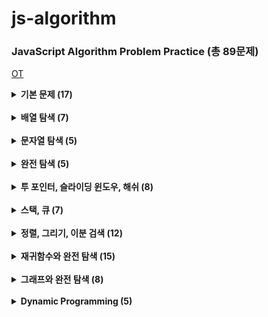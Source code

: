 # js-algorithm

### JavaScript Algorithm Problem Practice (총 89문제)

[OT](https://github.com/ding-co/js-algorithm/blob/main/OT.md)

<details>
  <summary> <strong> 기본 문제 (17) </strong> </summary>

> - [x] [세 수 중 최솟값](https://github.com/ding-co/js-algorithm/blob/main/Section1/pb01.md)
> - [x] [삼각형 판별](https://github.com/ding-co/js-algorithm/blob/main/Section1/pb02.md)
> - [x] [연필 개수](https://github.com/ding-co/js-algorithm/blob/main/Section1/pb03.md)
> - [x] [1부터 N까지의 합](https://github.com/ding-co/js-algorithm/blob/main/Section1/pb04.md)
> - [x] [최솟값 구하기](https://github.com/ding-co/js-algorithm/blob/main/Section1/pb05.md)
> - [x] [보충 - 내장함수로 최솟값, 최댓값 구하기](https://github.com/ding-co/js-algorithm/blob/main/Section1/pb05-alpha.md)
> - [x] [홀수](https://github.com/ding-co/js-algorithm/blob/main/Section1/pb06.md)
> - [x] [10부제](https://github.com/ding-co/js-algorithm/blob/main/Section1/pb07.md)
> - [x] [추가영상 - forEach, map, filter, reduce 메서드 작동원리](https://github.com/ding-co/js-algorithm/blob/main/Section1/method-additional.md)
> - [x] [일곱난쟁이](https://github.com/ding-co/js-algorithm/blob/main/Section1/pb08.md)
> - [x] [A를 #으로](https://github.com/ding-co/js-algorithm/blob/main/Section1/pb09.md)
> - [x] [문자 찾기](https://github.com/ding-co/js-algorithm/blob/main/Section1/pb10.md)
> - [x] [대문자 찾기](https://github.com/ding-co/js-algorithm/blob/main/Section1/pb11.md)
> - [x] [대문자로 통일](https://github.com/ding-co/js-algorithm/blob/main/Section1/pb12.md)
> - [x] [대소문자 변환](https://github.com/ding-co/js-algorithm/blob/main/Section1/pb13.md)
> - [x] [가장 긴 문자열](https://github.com/ding-co/js-algorithm/blob/main/Section1/pb14.md)
> - [x] [가운데 문자 출력](https://github.com/ding-co/js-algorithm/blob/main/Section1/pb15.md)
> - [x] [중복 문자 제거](https://github.com/ding-co/js-algorithm/blob/main/Section1/pb16.md)
> - [x] [중복 단어 제거](https://github.com/ding-co/js-algorithm/blob/main/Section1/pb17.md)

</details>

<br/>

<details>
  <summary> <strong> 배열 탐색 (7) </strong> </summary>

> - [x] [큰 수 출력](https://github.com/ding-co/js-algorithm/blob/main/Section2/pb01.md)
> - [x] [보이는 학생](https://github.com/ding-co/js-algorithm/blob/main/Section2/pb02.md)
> - [x] [가위바위보](https://github.com/ding-co/js-algorithm/blob/main/Section2/pb03.md)
> - [x] [점수 계산](https://github.com/ding-co/js-algorithm/blob/main/Section2/pb04.md)
> - [x] [등수 구하기](https://github.com/ding-co/js-algorithm/blob/main/Section2/pb05.md)
> - [x] [격자판 최대 합](https://github.com/ding-co/js-algorithm/blob/main/Section2/pb06.md)
> - [x] [봉우리](https://github.com/ding-co/js-algorithm/blob/main/Section2/pb07.md)

</details>

<br/>

<details>
  <summary> <strong> 문자열 탐색 (5) </strong> </summary>

> - [x] [회문 문자열](https://github.com/ding-co/js-algorithm/blob/main/Section3/pb01.md)
> - [x] [유효한 팰린드롬](https://github.com/ding-co/js-algorithm/blob/main/Section3/pb02.md)
> - [x] [숫자만 추출](https://github.com/ding-co/js-algorithm/blob/main/Section3/pb03.md)
> - [x] [가장 짧은 문자 거리](https://github.com/ding-co/js-algorithm/blob/main/Section3/pb04.md)
> - [x] [문자열 압축](https://github.com/ding-co/js-algorithm/blob/main/Section3/pb05.md)

</details>

<br/>

<details>
  <summary> <strong> 완전 탐색 (5) </strong> </summary>

> - [x] [자리수의 합](https://github.com/ding-co/js-algorithm/blob/main/Section4/pb01.md)
> - [x] [뒤집은 소수](https://github.com/ding-co/js-algorithm/blob/main/Section4/pb02.md)
> - [x] [멘토링](https://github.com/ding-co/js-algorithm/blob/main/Section4/pb03.md)
> - [x] [졸업 선물](https://github.com/ding-co/js-algorithm/blob/main/Section4/pb04.md)
> - [x] [K번째 큰수](https://github.com/ding-co/js-algorithm/blob/main/Section4/pb05.md)

</details>

<br/>

<details>
  <summary> <strong> 투 포인터, 슬라이딩 윈도우, 해쉬 (8) </strong> </summary>

> - [x] [두 배열 합치기](https://github.com/ding-co/js-algorithm/blob/main/Section5/pb01.md)
> - [x] [공통 원소 구하기](https://github.com/ding-co/js-algorithm/blob/main/Section5/pb02.md)
> - [x] [연속 부분 수열1](https://github.com/ding-co/js-algorithm/blob/main/Section5/pb03.md)
> - [x] [연속 부분 수열2](https://github.com/ding-co/js-algorithm/blob/main/Section5/pb04.md)
> - [x] [최대 매출](https://github.com/ding-co/js-algorithm/blob/main/Section5/pb05.md)
> - [x] [학급 회장](https://github.com/ding-co/js-algorithm/blob/main/Section5/pb06.md)
> - [x] [아나그램](https://github.com/ding-co/js-algorithm/blob/main/Section5/pb07.md)
> - [x] [모든 아나그램 찾기](https://github.com/ding-co/js-algorithm/blob/main/Section5/pb08.md)

</details>

<br/>

<details>
  <summary> <strong> 스택, 큐 (7) </strong> </summary>

> - [x] [올바른 괄호](https://github.com/ding-co/js-algorithm/blob/main/Section6/pb01.md)
> - [x] [괄호 문자 제거](https://github.com/ding-co/js-algorithm/blob/main/Section6/pb02.md)
> - [x] [크레인 인형뽑기](https://github.com/ding-co/js-algorithm/blob/main/Section6/pb03.md)
> - [x] [후위식 연산](https://github.com/ding-co/js-algorithm/blob/main/Section6/pb04.md)
> - [x] [쇠막대기](https://github.com/ding-co/js-algorithm/blob/main/Section6/pb05.md)
> - [x] [공주 구하기](https://github.com/ding-co/js-algorithm/blob/main/Section6/pb06.md)
> - [x] [교육과정 설계](https://github.com/ding-co/js-algorithm/blob/main/Section6/pb07.md)

</details>

<br/>

<details>
  <summary> <strong> 정렬, 그리기, 이분 검색 (12) </strong> </summary>

> - [x] [선택 정렬](https://github.com/ding-co/js-algorithm/blob/main/Section7/pb01.md)
> - [x] [버블 정렬](https://github.com/ding-co/js-algorithm/blob/main/Section7/pb02.md)
> - [x] [Special Sort](https://github.com/ding-co/js-algorithm/blob/main/Section7/pb03.md)
> - [x] [삽입 정렬](https://github.com/ding-co/js-algorithm/blob/main/Section7/pb04.md)
> - [x] [LRU](https://github.com/ding-co/js-algorithm/blob/main/Section7/pb05.md)
> - [x] [장난꾸러기 현수](https://github.com/ding-co/js-algorithm/blob/main/Section7/pb06.md)
> - [x] [좌표 정렬](https://github.com/ding-co/js-algorithm/blob/main/Section7/pb07.md)
> - [x] [회의실 배정](https://github.com/ding-co/js-algorithm/blob/main/Section7/pb08.md)
> - [x] [결혼식](https://github.com/ding-co/js-algorithm/blob/main/Section7/pb09.md)
> - [x] [이분 검색](https://github.com/ding-co/js-algorithm/blob/main/Section7/pb010.md)
> - [x] [뮤직비디오](https://github.com/ding-co/js-algorithm/blob/main/Section7/pb011.md)
> - [x] [마구간 정하기](https://github.com/ding-co/js-algorithm/blob/main/Section7/pb012.md)

</details>

<br/>

<details>
  <summary> <strong> 재귀함수와 완전 탐색 (15) </strong> </summary>

> - [x] [재귀함수와 스택 프레임](https://github.com/ding-co/js-algorithm/blob/main/Section8/pb01.md)
> - [x] [이진수 출력](https://github.com/ding-co/js-algorithm/blob/main/Section8/pb02.md)
> - [x] [이진 트리 순회](https://github.com/ding-co/js-algorithm/blob/main/Section8/pb03.md)
> - [x] [부분집합 구하기](https://github.com/ding-co/js-algorithm/blob/main/Section8/pb04.md)
> - [ ] [합이 같은 부분집합](https://github.com/ding-co/js-algorithm/blob/main/Section8/pb05.md)
> - [ ] [바둑이 승차](https://github.com/ding-co/js-algorithm/blob/main/Section8/pb06.md)
> - [ ] [최대 점수 구하기](https://github.com/ding-co/js-algorithm/blob/main/Section8/pb07.md)
> - [ ] [중복 순열](https://github.com/ding-co/js-algorithm/blob/main/Section8/pb08.md)
> - [ ] [동전 교환](https://github.com/ding-co/js-algorithm/blob/main/Section8/pb09.md)
> - [ ] [순열 구하기](https://github.com/ding-co/js-algorithm/blob/main/Section8/pb010.md)
> - [ ] [팩토리얼](https://github.com/ding-co/js-algorithm/blob/main/Section8/pb011.md)
> - [ ] [조합수](https://github.com/ding-co/js-algorithm/blob/main/Section8/pb012.md)
> - [ ] [수열 추측하기](https://github.com/ding-co/js-algorithm/blob/main/Section8/pb013.md)
> - [ ] [조합 구하기](https://github.com/ding-co/js-algorithm/blob/main/Section8/pb014.md)
> - [ ] [수들의 조합](https://github.com/ding-co/js-algorithm/blob/main/Section8/pb015.md)

</details>

<br/>

<details>
  <summary> <strong> 그래프와 완전 탐색 (8) </strong> </summary>

> - [ ] [그래프와 인접행렬](https://github.com/ding-co/js-algorithm/blob/main/Section9/pb01.md)
> - [ ] [경로 탐색1](https://github.com/ding-co/js-algorithm/blob/main/Section9/pb02.md)
> - [ ] [경로 탐색2](https://github.com/ding-co/js-algorithm/blob/main/Section9/pb03.md)
> - [ ] [미로 탐색](https://github.com/ding-co/js-algorithm/blob/main/Section9/pb04.md)
> - [ ] [이진 트리 탐색](https://github.com/ding-co/js-algorithm/blob/main/Section9/pb05.md)
> - [ ] [송아지 찾기](https://github.com/ding-co/js-algorithm/blob/main/Section9/pb06.md)
> - [ ] [섬 나라 아일랜드1](https://github.com/ding-co/js-algorithm/blob/main/Section9/pb07-1.md)
> - [ ] [섬 나라 아일랜드2](https://github.com/ding-co/js-algorithm/blob/main/Section9/pb07-2.md)

</details>

<br/>

<details>
  <summary> <strong> Dynamic Programming (5) </strong> </summary>

> - [ ] [계단 오르기](https://github.com/ding-co/js-algorithm/blob/main/Section10/pb01.md)
> - [ ] [돌다리 건너기](https://github.com/ding-co/js-algorithm/blob/main/Section10/pb02.md)
> - [ ] [최대 부분 증가 수열](https://github.com/ding-co/js-algorithm/blob/main/Section10/pb03.md)
> - [ ] [동전 교환](https://github.com/ding-co/js-algorithm/blob/main/Section10/pb04.md)
> - [ ] [최대 점수 구하기](https://github.com/ding-co/js-algorithm/blob/main/Section10/pb05.md)

</details>
